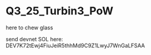 # Q3_25_Turbin3_PoW

here to chew glass

send devnet SOL here: DEV7K72tEwj4FiuJeiR5thhMd9C9Z1LwyJ7WnGaLFSAA

